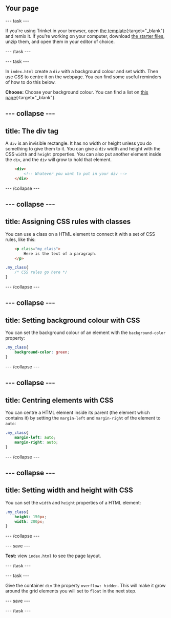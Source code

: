 ## Your page

--- task ---

If you're using Trinket in your browser, open [the template](https://trinket.io/html/00ad891a2c){:target="_blank"} and remix it. If you're working on your computer, download [the starter files](rpf.io/p/en/my_board-get), unzip them, and open them in your editor of choice.

--- /task ---

--- task ---

In `index.html` create a `div` with a background colour and set width. Then use CSS to centre it on the webpage. You can find some useful reminders of how to do this below.

**Choose:** Choose your background colour. You can find a list on [this page](https://www.w3schools.com/colors/colors_names.asp){:target="_blank"}.

--- collapse --- 
---
title: The div tag
---

A `div` is an invisible rectangle. It has no width or height unless you do something to give them to it. You can give a `div` width and height with the CSS `width` and `height` properties. You can also put another element inside the `div`, and the `div` will grow to hold that element.

```html
    <div>
        <!-- Whatever you want to put in your div -->
    </div>
```

--- /collapse ---

--- collapse ---
---
title: Assigning CSS rules with classes
---

You can use a class on a HTML element to connect it with a set of CSS rules, like this:

```html
    <p class="my_class">
        Here is the text of a paragraph.
    </p>
```

```css
.my_class{
    /* CSS rules go here */
}
``` 

--- /collapse ---

--- collapse ---
---
title: Setting background colour with CSS
---

You can set the background colour of an element with the `background-color` property:

```css
.my_class{
    background-color: green;
}
```

--- /collapse ---

--- collapse ---
---
title: Centring elements with CSS
---

You can centre a HTML element inside its parent (the element which contains it) by setting the `margin-left` and `margin-right` of the element to `auto`:

```css
.my_class{
    margin-left: auto;
    margin-right: auto;
}
```

--- /collapse ---

--- collapse ---
---
title: Setting width and height with CSS
---

You can set the `width` and `height` properties of a HTML element:

```css
.my_class{
    height: 150px;
    width: 200px;
}
```

--- /collapse ---

--- save ---

**Test:** view `index.html` to see the page layout.

--- /task ---

--- task ---

Give the container `div` the property `overflow: hidden`. This will make it grow around the grid elements you will set to `float` in the next step.

--- save ---

--- /task ---
